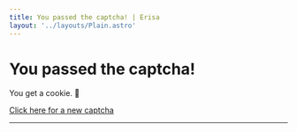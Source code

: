 ```yaml
---
title: You passed the captcha! | Erisa
layout: '../layouts/Plain.astro'
---
```


# You passed the captcha!

You get a cookie. 🍪

[Click here for a new captcha](/api/clear-clearance/captchapagetest)

---
